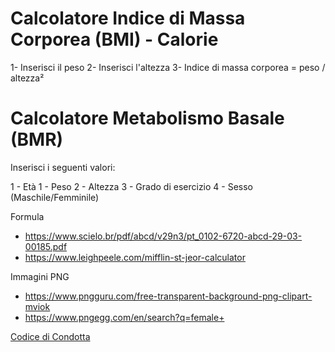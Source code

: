 # Calcolatore Indice di Massa Corporea (BMI) - Calorie

1- Inserisci il peso
2- Inserisci l'altezza
3- Indice di massa corporea = peso / altezza²

# Calcolatore Metabolismo Basale (BMR)

Inserisci i seguenti valori:

1 - Età
1 - Peso
2 - Altezza
3 - Grado di esercizio
4 - Sesso (Maschile/Femminile)

Formula

- https://www.scielo.br/pdf/abcd/v29n3/pt_0102-6720-abcd-29-03-00185.pdf
- https://www.leighpeele.com/mifflin-st-jeor-calculator

Immagini PNG

- https://www.pngguru.com/free-transparent-background-png-clipart-mviok
- https://www.pngegg.com/en/search?q=female+

[Codice di Condotta](https://github.com/adalbertobrant/metabolismobasal/blob/master/CODE_OF_CONDUCT.md)

